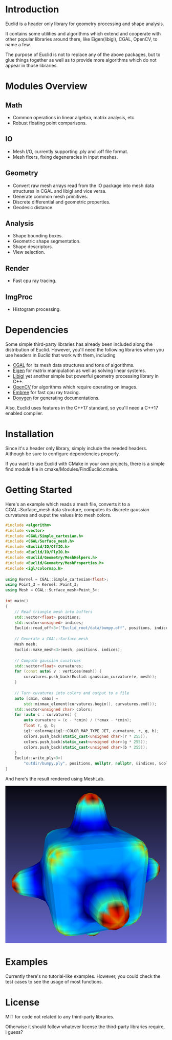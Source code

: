 # Introduction

Euclid is a header only library for geometry processing and shape analysis.

It contains some utilities and algorithms which extend and cooperate with other popular libraries around there, like Eigen(libigl), CGAL, OpenCV, to name a few.

The purpose of Euclid is not to replace any of the above packages, but to glue things together as well as to provide more algorithms which do not appear in those libraries.

# Modules Overview

## Math

- Common operations in linear algebra, matrix analysis, etc.
- Robust floating point comparisons.

## IO

- Mesh I/O, currently supporting .ply and .off file format.
- Mesh fixers, fixing degeneracies in input meshes.

## Geometry

- Convert raw mesh arrays read from the IO package into mesh data structures in CGAL and libigl and vice versa.
- Generate common mesh primitives.
- Discrete differential and geometric properties.
- Geodesic distance.

## Analysis

- Shape bounding boxes.
- Geometric shape segmentation.
- Shape descriptors.
- View selection.

## Render

- Fast cpu ray tracing.

## ImgProc

- Histogram processing.

# Dependencies

Some simple third-party libraries has already been included along the distribution of Euclid.
However, you'll need the following libraries when you use headers in Euclid that work with them, including

- [CGAL](https://www.cgal.org/index.html) for its mesh data structures and tons of algorithms.
- [Eigen](http://eigen.tuxfamily.org/index.php?title=Main_Page) for matrix manipulation as well as solving linear systems.
- [Libigl](http://libigl.github.io/libigl/) yet another simple but powerful geometry processing library in C++.
- [OpenCV](opencv.org) for algorithms which require operating on images.
- [Embree](embree.github.io) for fast cpu ray tracing.
- [Doxygen](http://www.stack.nl/~dimitri/doxygen/) for generating documentations.

Also, Euclid uses features in the C++17 standard, so you'll need a C++17 enabled compiler.

# Installation

Since it's a header only library, simply include the needed headers. Although be sure to configure dependencies properly.

If you want to use Euclid with CMake in your own projects, there is a simple find module file in cmake/Modules/FindEuclid.cmake.

# Getting Started

Here's an example which reads a mesh file, converts it to a CGAL::Surface_mesh data structure, computes its discrete gaussian curvatures and ouput the values into mesh colors.

```cpp
#include <algorithm>
#include <vector>
#include <CGAL/Simple_cartesian.h>
#include <CGAL/Surface_mesh.h>
#include <Euclid/IO/OffIO.h>
#include <Euclid/IO/PlyIO.h>
#include <Euclid/Geometry/MeshHelpers.h>
#include <Euclid/Geometry/MeshProperties.h>
#include <igl/colormap.h>

using Kernel = CGAL::Simple_cartesian<float>;
using Point_3 = Kernel::Point_3;
using Mesh = CGAL::Surface_mesh<Point_3>;

int main()
{
    // Read triangle mesh into buffers
    std::vector<float> positions;
    std::vector<unsigned> indices;
    Euclid::read_off<3>("Euclid_root/data/bumpy.off", positions, indices);

    // Generate a CGAL::Surface_mesh
    Mesh mesh;
    Euclid::make_mesh<3>(mesh, positions, indices);

    // Compute gaussian cuvatrues
    std::vector<float> curvatures;
    for (const auto& v : vertices(mesh)) {
        curvatures.push_back(Euclid::gaussian_curvature(v, mesh));
    }

    // Turn cuvatures into colors and output to a file
    auto [cmin, cmax] =
        std::minmax_element(curvatures.begin(), curvatures.end());
    std::vector<unsigned char> colors;
    for (auto c : curvatures) {
        auto curvature = (c - *cmin) / (*cmax - *cmin);
        float r, g, b;
        igl::colormap(igl::COLOR_MAP_TYPE_JET, curvature, r, g, b);
        colors.push_back(static_cast<unsigned char>(r * 255));
        colors.push_back(static_cast<unsigned char>(g * 255));
        colors.push_back(static_cast<unsigned char>(b * 255));
    }
    Euclid::write_ply<3>(
        "outdir/bumpy.ply", positions, nullptr, nullptr, &indices, &colors);
}
```

And here's the result rendered using MeshLab.

![](./resource/bumpy_gaussian.png)

# Examples

Currently there's no tutorial-like examples. However, you could check the test cases to see the usage of most functions.

# License

MIT for code not related to any third-party libraries.

Otherwise it should follow whatever license the third-party libraries require, I guess?
